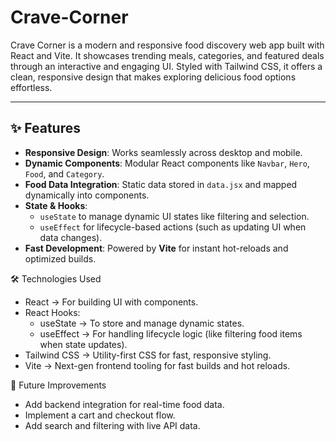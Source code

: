 # Crave-Corner
Crave Corner is a modern and responsive food discovery web app built with React and Vite. It showcases trending meals, categories, and featured deals through an interactive and engaging UI. Styled with Tailwind CSS, it offers a clean, responsive design that makes exploring delicious food options effortless.

---

## ✨ Features
- **Responsive Design**: Works seamlessly across desktop and mobile.
- **Dynamic Components**: Modular React components like `Navbar`, `Hero`, `Food`, and `Category`.
- **Food Data Integration**: Static data stored in `data.jsx` and mapped dynamically into components.
- **State & Hooks**: 
  - `useState` to manage dynamic UI states like filtering and selection.
  - `useEffect` for lifecycle-based actions (such as updating UI when data changes).
- **Fast Development**: Powered by **Vite** for instant hot-reloads and optimized builds.

🛠️ Technologies Used
- React → For building UI with components.
- React Hooks:  
  - useState → To store and manage dynamic states.  
  - useEffect → For handling lifecycle logic (like filtering food items when state updates).
- Tailwind CSS → Utility-first CSS for fast, responsive styling.
- Vite → Next-gen frontend tooling for fast builds and hot reloads.

🚀 Future Improvements
- Add backend integration for real-time food data.
- Implement a cart and checkout flow.
- Add search and filtering with live API data.
